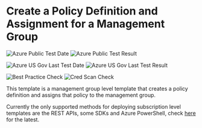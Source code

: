 # Create a Policy Definition and Assignment for a Management Group

![Azure Public Test Date](https://azurequickstartsservice.blob.core.windows.net/badges/managementgroup-level-templates/mg-policy/PublicLastTestDate.svg)
![Azure Public Test Result](https://azurequickstartsservice.blob.core.windows.net/badges/managementgroup-level-templates/mg-policy/PublicDeployment.svg)

![Azure US Gov Last Test Date](https://azurequickstartsservice.blob.core.windows.net/badges/managementgroup-level-templates/mg-policy/FairfaxLastTestDate.svg)
![Azure US Gov Last Test Result](https://azurequickstartsservice.blob.core.windows.net/badges/managementgroup-level-templates/mg-policy/FairfaxDeployment.svg)

![Best Practice Check](https://azurequickstartsservice.blob.core.windows.net/badges/managementgroup-level-templates/mg-policy/BestPracticeResult.svg)
![Cred Scan Check](https://azurequickstartsservice.blob.core.windows.net/badges/managementgroup-level-templates/mg-policy/CredScanResult.svg)

This template is a management group level template that creates a policy definition and assigns that policy to the management group.

Currently the only supported methods for deploying subscription level templates are the REST APIs, some SDKs and Azure PowerShell, check [here](https://docs.microsoft.com/en-us/azure/azure-resource-manager/templates/deploy-to-management-group) for the latest.
